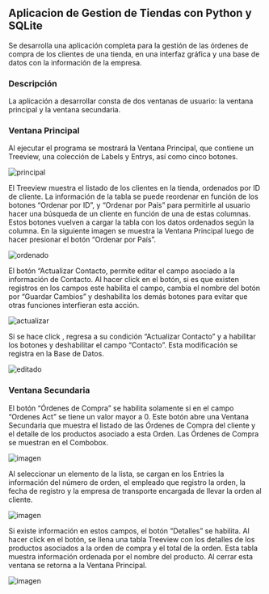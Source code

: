 ## Aplicacion de Gestion de Tiendas con Python y SQLite

Se desarrolla una aplicación completa para la gestión de las órdenes de compra de los clientes de una tienda, en una interfaz gráfica y una base de datos con la información de la empresa.

### Descripción
La aplicación a desarrollar consta de dos ventanas de usuario: la ventana principal y la ventana secundaria.
### Ventana Principal
Al ejecutar el programa se mostrará la Ventana Principal, que contiene un Treeview, una colección de Labels y Entrys, así como cinco botones.

![principal](https://github.com/nelhoesp/Gestion-de-ordenes-con-Python/assets/156467223/b0c8f5c2-0b83-4d33-aaec-515b7829ef9d)

El Treeview muestra el listado de los clientes en la tienda, ordenados por ID de cliente.
La información de la tabla se puede reordenar en función de los botones “Ordenar por ID”, y “Ordenar por País” para permitirle al usuario hacer una búsqueda de un cliente en función de una de estas columnas. Estos botones vuelven a cargar la tabla con los datos ordenados según la columna.
En la siguiente imagen se muestra la Ventana Principal luego de hacer presionar el botón “Ordenar por País”.

![ordenado](https://github.com/nelhoesp/Gestion-de-ordenes-con-Python/assets/156467223/7e37338e-b21b-456e-be74-8b27c1aaefd4)

El botón “Actualizar Contacto, permite editar el campo asociado a la información de Contacto. Al hacer click en el botón, si es que existen registros en los campos este habilita el campo, cambia el nombre del botón por “Guardar Cambios” y deshabilita los demás botones para evitar que otras funciones interfieran esta acción.

![actualizar](https://github.com/nelhoesp/Gestion-de-ordenes-con-Python/assets/156467223/56ee1c57-018d-4583-8401-be92791c4435)

Si se hace click , regresa a su condición “Actualizar Contacto” y a habilitar los botones y deshabilitar el campo “Contacto”. Esta modificación se registra en la Base de Datos.

![editado](https://github.com/nelhoesp/Gestion-de-ordenes-con-Python/assets/156467223/abf243a9-3360-4bde-b52e-37ae12fa81a6)

### Ventana Secundaria
El botón “Órdenes de Compra” se habilita solamente si en el campo “Ordenes Act” se tiene un valor mayor a 0. Este botón abre una Ventana Secundaria que muestra el listado de las Órdenes de Compra del cliente y el detalle de los productos asociado a esta Orden.
Las Órdenes de Compra se muestran en el Combobox.

![imagen](https://github.com/nelhoesp/Gestion-de-ordenes-con-Python/assets/156467223/15d9a831-d2ab-4fb9-962a-d76631e9f29d)

Al seleccionar un elemento de la lista, se cargan en los Entries la información del número de orden, el empleado que registro la orden, la fecha de registro y la empresa de transporte encargada de llevar la orden al cliente.

![imagen](https://github.com/nelhoesp/Gestion-de-ordenes-con-Python/assets/156467223/c4edb867-4a16-46d9-893e-578a11006d2a)

Si existe información en estos campos, el botón “Detalles” se habilita. Al hacer click en el botón, se llena una tabla Treeview con los detalles de los productos asociados a la orden de compra y el total de la orden. Esta tabla muestra información ordenada por el nombre del producto.
Al cerrar esta ventana se retorna a la Ventana Principal.

![imagen](https://github.com/nelhoesp/Gestion-de-ordenes-con-Python/assets/156467223/9d358e48-66ea-4c8d-930f-08508ff57ce1)

